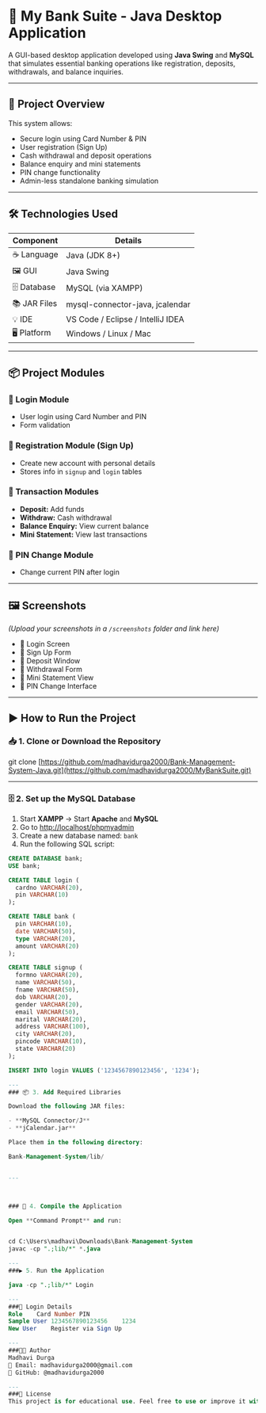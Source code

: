 # 🏦 My Bank Suite - Java Desktop Application

A GUI-based desktop application developed using **Java Swing** and **MySQL** that simulates essential banking operations like registration, deposits, withdrawals, and balance inquiries.

---

## 🚀 Project Overview

This system allows:

- Secure login using Card Number & PIN  
- User registration (Sign Up)  
- Cash withdrawal and deposit operations  
- Balance enquiry and mini statements  
- PIN change functionality  
- Admin-less standalone banking simulation  

---

## 🛠️ Technologies Used

| Component     | Details                             |
|---------------|-------------------------------------|
| ☕ Language     | Java (JDK 8+)                       |
| 🖼️ GUI         | Java Swing                          |
| 🗄️ Database    | MySQL (via XAMPP)                   |
| 📚 JAR Files   | mysql-connector-java, jcalendar     |
| 💡 IDE         | VS Code / Eclipse / IntelliJ IDEA   |
| 🖥️ Platform    | Windows / Linux / Mac               |

---

## 📦 Project Modules

### 🔐 Login Module
- User login using Card Number and PIN  
- Form validation  

### 📝 Registration Module (Sign Up)
- Create new account with personal details  
- Stores info in `signup` and `login` tables  

### 💸 Transaction Modules
- **Deposit:** Add funds  
- **Withdraw:** Cash withdrawal  
- **Balance Enquiry:** View current balance  
- **Mini Statement:** View last transactions  

### 🔁 PIN Change Module
- Change current PIN after login  

---

## 🖼️ Screenshots

*(Upload your screenshots in a `/screenshots` folder and link here)*

- 🔹 Login Screen  
- 🔹 Sign Up Form  
- 🔹 Deposit Window  
- 🔹 Withdrawal Form  
- 🔹 Mini Statement View  
- 🔹 PIN Change Interface
 ---


## ▶️ How to Run the Project

### 📥 1. Clone or Download the Repository

git clone [https://github.com/madhavidurga2000/Bank-Management-System-Java.git](https://github.com/madhavidurga2000/MyBankSuite.git)

---

### 🗄️ 2. Set up the MySQL Database

1. Start **XAMPP** → Start **Apache** and **MySQL**  
2. Go to [http://localhost/phpmyadmin](http://localhost/phpmyadmin)  
3. Create a new database named: `bank`  
4. Run the following SQL script:

```sql
CREATE DATABASE bank;
USE bank;

CREATE TABLE login (
  cardno VARCHAR(20),
  pin VARCHAR(10)
);

CREATE TABLE bank (
  pin VARCHAR(10),
  date VARCHAR(50),
  type VARCHAR(20),
  amount VARCHAR(20)
);

CREATE TABLE signup (
  formno VARCHAR(20),
  name VARCHAR(50),
  fname VARCHAR(50),
  dob VARCHAR(20),
  gender VARCHAR(20),
  email VARCHAR(50),
  marital VARCHAR(20),
  address VARCHAR(100),
  city VARCHAR(20),
  pincode VARCHAR(10),
  state VARCHAR(20)
);

INSERT INTO login VALUES ('1234567890123456', '1234');

---
### 📦 3. Add Required Libraries

Download the following JAR files:

- **MySQL Connector/J**
- **jCalendar.jar**

Place them in the following directory:

Bank-Management-System/lib/


---



### 🧪 4. Compile the Application

Open **Command Prompt** and run:


cd C:\Users\madhavi\Downloads\Bank-Management-System
javac -cp ".;lib/*" *.java

---
###▶️ 5. Run the Application

java -cp ".;lib/*" Login

---
###🔑 Login Details
Role	Card Number	PIN
Sample User	1234567890123456	1234
New User	Register via Sign Up	

---
###👩‍💻 Author
Madhavi Durga
📧 Email: madhavidurga2000@gmail.com
🔗 GitHub: @madhavidurga2000

---
###📄 License
This project is for educational use. Feel free to use or improve it with credit.

